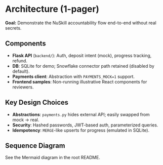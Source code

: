 # Architecture (1-pager)

**Goal:** Demonstrate the NuSkill accountability flow end-to-end without real secrets.

## Components
- **Flask API** (`backend/`): Auth, deposit intent (mock), progress tracking, refund.
- **DB**: SQLite for demo; Snowflake connector path retained (disabled by default).
- **Payments client**: Abstraction with `PAYMENTS_MOCK=1` support.
- **Frontend samples**: Non-running illustrative React components for reviewers.

## Key Design Choices
- **Abstractions**: `payments.py` hides external API; easily swapped from mock → real.
- **Security**: Hashed passwords, JWT-based auth, parameterized queries.
- **Idempotency**: `MERGE`-like upserts for progress (emulated in SQLite).

## Sequence Diagram
See the Mermaid diagram in the root README.
